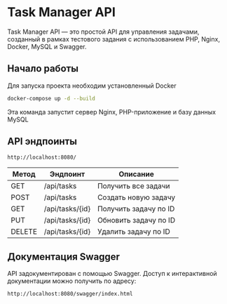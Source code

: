 
# Task Manager API

Task Manager API — это простой API для управления задачами, созданный в рамках тестового задания с использованием PHP, Nginx, Docker, MySQL и Swagger.

## Начало работы
Для запуска проекта необходим установленный Docker

```bash
docker-compose up -d --build
```

Эта команда запустит сервер Nginx, PHP-приложение и базу данных MySQL

## API эндпоинты
```
http://localhost:8080/
```
| Метод | Эндпоинт            | Описание              |
|-------|---------------------|-----------------------|
| GET   | /api/tasks          | Получить все задачи   |
| POST  | /api/tasks          | Создать новую задачу  |
| GET   | /api/tasks/{id}     | Получить задачу по ID |
| PUT   | /api/tasks/{id}     | Обновить задачу по ID |
| DELETE| /api/tasks/{id}     | Удалить задачу по ID  |

## Документация Swagger
API задокументирован с помощью Swagger. Доступ к интерактивной документации можно получить по адресу:
```
http://localhost:8080/swagger/index.html
```
